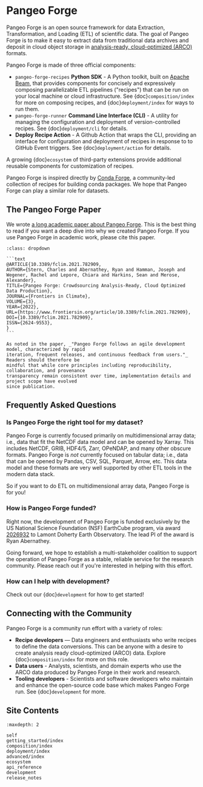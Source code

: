 # Pangeo Forge

Pangeo Forge is an open source framework for data Extraction, Transformation, and Loading (ETL) of
scientific data. The goal of Pangeo Forge is to make it easy to extract data from traditional data
archives and deposit in cloud object storage in [analysis-ready, cloud-optimized (ARCO)](https://ieeexplore.ieee.org/abstract/document/9354557) formats.

Pangeo Forge is made of three official components:

- `pangeo-forge-recipes` **Python SDK** - A Python toolkit, built on
  [Apache Beam](https://beam.apache.org), that provides components for concisely and expressively
  composing parallelizable ETL pipelines ("recipes") that can be run on your local machine
  or cloud infrastructure. See {doc}`composition/index` for more on composing recipes,
  and {doc}`deployment/index` for ways to run them.
- `pangeo-forge-runner` **Command Line Interface (CLI)** - A utility for managing the configuration
  and deployment of version-controlled recipes. See {doc}`deployment/cli` for details.
- **Deploy Recipe Action** - A Github Action that wraps the CLI, providing an interface
for configuration and deployment of recipes in response to to GitHub Event triggers.
See {doc}`deployment/action` for details.

A growing {doc}`ecosystem` of third-party extensions provide additional reusable components for
customization of recipes.

Pangeo Forge is inspired directly by [Conda Forge](https://conda-forge.org/), a community-led
collection of recipes for building conda packages. We hope that Pangeo Forge can play a similar
role for datasets.

## The Pangeo Forge Paper

We wrote [a long academic paper about Pangeo Forge](https://doi.org/10.3389/fclim.2021.782909).
This is the best thing to read if you want a deep dive into why we created Pangeo Forge.
If you use Pangeo Forge in academic work, please cite this paper.

````{admonition} Bibtex entry for Pangeo Forge paper
:class: dropdown

```text
@ARTICLE{10.3389/fclim.2021.782909,
AUTHOR={Stern, Charles and Abernathey, Ryan and Hamman, Joseph and Wegener, Rachel and Lepore, Chiara and Harkins, Sean and Merose, Alexander},
TITLE={Pangeo Forge: Crowdsourcing Analysis-Ready, Cloud Optimized Data Production},
JOURNAL={Frontiers in Climate},
VOLUME={3},
YEAR={2022},
URL={https://www.frontiersin.org/article/10.3389/fclim.2021.782909},
DOI={10.3389/fclim.2021.782909},
ISSN={2624-9553},
}
```

````

```{note}
As noted in the paper, _"Pangeo Forge follows an agile development model, characterized by rapid
iteration, frequent releases, and continuous feedback from users."_ Readers should therefore be
mindful that while core principles including reproducibility, collaboration, and provenance
transparency remain consistent over time, implementation details and project scope have evolved
since publication.
```


## Frequently Asked Questions

### Is Pangeo Forge the right tool for my dataset?

Pangeo Forge is currently focused primarily on multidimensional array data;
i.e., data that fit the NetCDF data model and can be opened by Xarray.
This includes NetCDF, GRIB, HDF4/5, Zarr, OPeNDAP, and many other obscure formats.
Pangeo Forge is _not_ currently focused on tabular data;
i.e., data that can be opened by Pandas, CSV, SQL, Parquet, Arrow, etc. This data model and
these formats are very well supported by other ETL tools in the modern data stack.

So if you want to do ETL on multidimensional array data, Pangeo Forge is for you!

### How is Pangeo Forge funded?

Right now, the development of Pangeo Forge is funded exclusively by the US National Science
Foundation (NSF)
EarthCube program, via award [2026932](https://www.nsf.gov/awardsearch/showAward?AWD_ID=2026932)
to Lamont Doherty Earth Observatory. The lead PI of the award is Ryan Abernathey.

Going forward, we hope to establish a multi-stakeholder coalition to support
the operation of Pangeo Forge as a stable, reliable service for the research community.
Please reach out if you're interested in helping with this effort.

### How can I help with development?

Check out our {doc}`development` for how to get started!

## Connecting with the Community

Pangeo Forge is a community run effort with a variety of roles:

- **Recipe developers** — Data engineers and enthusiasts who write recipes to define the data conversions.
This can be anyone with a desire to create analysis ready cloud-optimized (ARCO) data. Explore
{doc}`composition/index` for more on this role.
- **Data users** - Analysts, scientists, and domain experts who use the ARCO data produced by Pangeo Forge
in their work and research.
- **Tooling developers** - Scientists and software developers who maintain and enhance the
open-source code base which makes Pangeo Forge run. See {doc}`development` for more.


## Site Contents

```{toctree}
:maxdepth: 2

self
getting_started/index
composition/index
deployment/index
advanced/index
ecosystem
api_reference
development
release_notes
```
